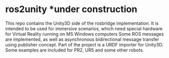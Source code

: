 # ros2unity *under construction
This repo contains the Unity3D side of the rosbridge implementation. It is intended to be used for immersive scenarios, which need special hardware for Virtual Reality running on MS Windows computers Some ROS messages are implemented, as well as asynchronous bidirectional message transfer using publisher concept. Part of the project is a URDF importer for Unity3D. Some examples are included for PR2, UR5 and some other robots.
